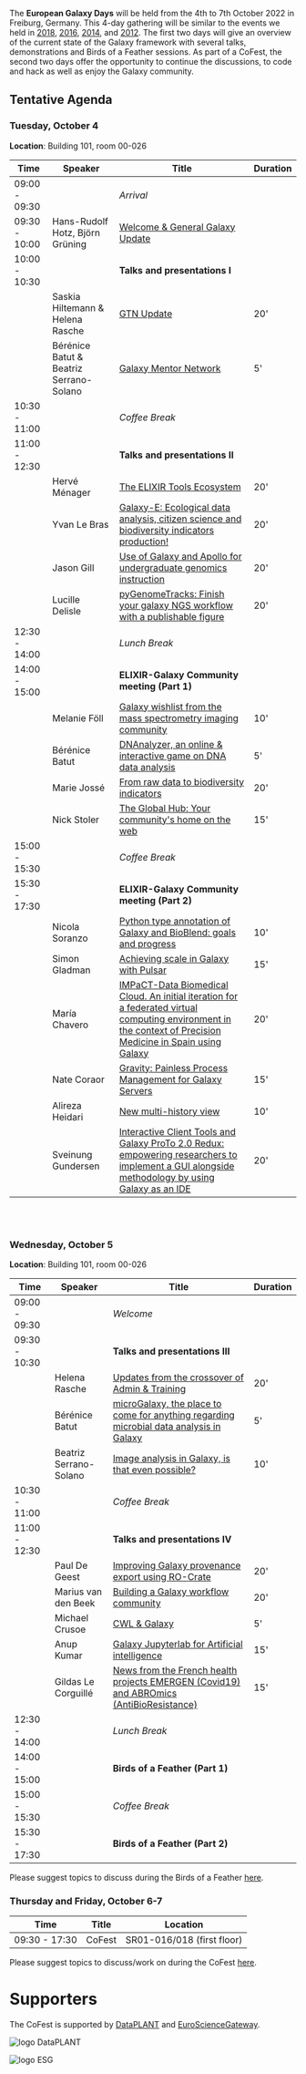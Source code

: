 The **European Galaxy Days** will be held from the 4th to 7th October 2022 in Freiburg, Germany. This 4-day gathering will be similar to the events we held in [2018](https://galaxyproject.org/events/2018-europe-dev/), [2016](https://galaxyproject.org//events/sg2016/), [2014](https://galaxyproject.org//events/sg2014/), and [2012](https://galaxyproject.org//events/switzerland2012/). The first two days will give an overview of the current state of the Galaxy framework with several talks, demonstrations and Birds of a Feather sessions. As part of a CoFest, the second two days offer the opportunity to continue the discussions, to code and hack as well as enjoy the Galaxy community.

## Tentative Agenda


### Tuesday, October 4

**Location**: Building 101, room 00-026


| Time |  Speaker  |  Title  |  Duration |
| ---- |  -------- |  ------ |  -------   |
| 09:00 - 09:30 |  | *Arrival*  |   |
| 09:30 - 10:00 | Hans-Rudolf Hotz, Björn Grüning | [Welcome & General Galaxy Update](https://docs.google.com/presentation/d/1oHb3_cHT2Zo2yY0qE7d88PSyYZW_fHxW5v9loNTIsBw/edit#slide=id.g30dabb8115_3_144) |
| 10:00 - 10:30 |   | **Talks and presentations I** |  |
|               | Saskia Hiltemann & Helena Rasche | [GTN Update](https://docs.google.com/presentation/d/1wA_BwKQRhQrupHSFFTMCzB9wv6IQ6v6CrB-tXM5jSeQ/edit#slide=id.p) | 20' |
|               | Bérénice Batut & Beatriz Serrano-Solano | [Galaxy Mentor Network](https://docs.google.com/presentation/d/1tHAX_GuE-mVoDG4eUzrxGqf1QY8-vIO2XplZYYHj6qg/edit?usp=sharing) | 5' |
| 10:30 - 11:00 |   | *Coffee Break*   |   |
| 11:00 - 12:30 |   | **Talks and presentations II** |   |
|               | Hervé Ménager | [​The ELIXIR Tools Ecosystem](https://docs.google.com/presentation/d/1r_ekHtagy8cLXPf0i7CvsaOi6UHj3mgR2vE4OBtylV4/edit#slide=id.g1323263bcdb_2_57) | 20' |
|               | Yvan Le Bras | [Galaxy-E: Ecological data analysis, citizen science and biodiversity indicators production!](/media/egd2022/Galaxy-E_EGD2022.pdf) | 20' |
|               | Jason Gill | [Use of Galaxy and Apollo for undergraduate genomics instruction](/media/egd2022/Apollo.pptx) | 20' |
|               | Lucille Delisle | [pyGenomeTracks: Finish your galaxy NGS workflow with a publishable figure](https://drive.switch.ch/index.php/s/ABtt8Hir1bxjXTI) | 20' |
| 12:30 - 14:00 |   | *Lunch Break*  |  |
| 14:00 - 15:00 |   | **ELIXIR-Galaxy Community meeting (Part 1)**  |   |
|               | Melanie Föll | [Galaxy wishlist from the mass spectrometry imaging community](/media/egd2022/2022-10-4_MSI_wishlist.pdf) | 10' |
|               | Bérénice Batut | [DNAnalyzer, an online & interactive game on DNA data analysis](https://docs.google.com/presentation/d/17HjH_6OlS6ImKzN2Dznv8fCzPafZBjRBMHlt6Nt4VzI/edit?usp=sharing) | 5' |
|               | Marie Jossé | [From raw data to biodiversity indicators](/media/egd2022/From_raw_data_to_biodiversity_indicators.pdf) | 20' |
|               | Nick	Stoler | [​The Global Hub: Your community's home on the web](https://docs.google.com/presentation/d/1_GF_Tbug-MYZD3GMn_ROQ_1aEOg_1zZb3CL2RDhhDj4/edit#slide=id.p) | 15' |
| 15:00 - 15:30 |   | *Coffee Break*  |    |
| 15:30 - 17:30 |   | **ELIXIR-Galaxy Community meeting (Part 2)**  |   |
|               | Nicola Soranzo | [Python type annotation of Galaxy and BioBlend: goals and progress](https://docs.google.com/presentation/d/1gnFuTP-alIL1ZXRb-vAYq_irBqbaDUHTE2aNAsaYLRc/edit#slide=id.p10) | 10' |
|               | Simon	Gladman | [Achieving scale in Galaxy with Pulsar](https://docs.google.com/presentation/d/e/2PACX-1vQ78iZfW2O1rmuRBCILZCgxcL_DxmgvAd1UCI_-yXpQMXahCZWmocD2D3a0JVUhen834ufTpiuyeLQh/pub?start=false&loop=false&delayms=3000&slide=id.p) | 15' |
|               | María	Chavero | [IMPaCT-Data Biomedical Cloud. An initial iteration for a federated virtual computing environment in the context of Precision Medicine in Spain using Galaxy](/media/egd2022/IMPACT-DATA_EGD.pdf) | 20' |
|               | Nate	Coraor | [Gravity: Painless Process Management for Galaxy Servers](https://docs.google.com/presentation/d/1_GPs99bPgS9mm-Le4JYD1FqHpUzvozb2L2ipqkRJmu8/edit) | 15' |
|               | Alireza Heidari | [New multi-history view](https://docs.google.com/presentation/d/1egeOqDLP6Xjl-uC35HrVDlUxQJT4rJnbK_pPpsV93_k/edit#slide=id.p) | 10' |
|               | Sveinung	Gundersen | [Interactive Client Tools and Galaxy ProTo 2.0 Redux: empowering researchers to implement a GUI alongside methodology by using Galaxy as an IDE](/media/egd2022/Galaxy_ProTo_2.0_Redux.pdf) | 20' |

<br><br>
### Wednesday, October 5

**Location**: Building 101, room 00-026


| Time |  Speaker  |  Title  |  Duration  |
| ---- | -------- | ------ | ------- |
| 09:00 - 09:30 |   | *Welcome*  |   |
| 09:30 - 10:30 |   | **Talks and presentations III**   |  |
|               | Helena Rasche | [Updates from the crossover of Admin & Training](https://docs.google.com/presentation/d/16XTXgZ_2ZaPyTa0WMqMvOIqoj1YQnjZPuXsk-Cz4fZA/edit) | 20' |
|               | Bérénice Batut | [microGalaxy, the place to come for anything regarding microbial data analysis in Galaxy](https://docs.google.com/presentation/d/10_ckHlmDOuZB9GI-pu988X8CK-0YjlvVHhvIlWv8mM8/edit?usp=sharing) | 5' |
|               | Beatriz Serrano-Solano | [Image analysis in Galaxy, is that even possible?](https://docs.google.com/presentation/d/1OMnHb_tW1HyKVIxVkHvl1wxfHv3DcuU-l8dB3Za3kw0/edit#slide=id.p) | 10' |
| 10:30 - 11:00 |   | *Coffee Break* |   |
| 11:00 - 12:30 |   | **Talks and presentations IV**  |   |
|               | Paul De Geest | [Improving Galaxy provenance export using RO-Crate](https://docs.google.com/presentation/d/1HaXKPcMkLoMbDBrOXpwrVT8yprOktj1ty3QmQb-z4t8/edit) | 20' |
|               | Marius van den Beek | [Building a Galaxy workflow community](https://docs.google.com/presentation/d/1PMPljymtsXXElFbxqNjSJBzjZ4awBm5EhrPdJhzGja4/edit#slide=id.p) | 20' |
|               | Michael Crusoe | [CWL & Galaxy](https://docs.google.com/presentation/d/1-1mA7SaQhkrxZeGcEI3-W3DmJaG2Ku1ty1UeuPeKTqM/edit) | 5' |
|               | Anup Kumar | [Galaxy Jupyterlab for Artificial intelligence](/media/egd2022/JupyterLab_Interactive_Galaxy_tool.pdf) | 15' |
|               | Gildas Le Corguillé | [News from the French health projects EMERGEN (Covid19) and ABROmics (AntiBioResistance)](https://docs.google.com/presentation/d/1Jg9gAneKYaoZmVj4K_84jrVos-D4uMBC9kydGBepYCM/edit?usp=sharing) | 15' |
| 12:30 - 14:00 |   | *Lunch Break*  |   | 
| 14:00 - 15:00 |   | **Birds of a Feather (Part 1)**  |   |
| 15:00 - 15:30 |   | *Coffee Break*  |    |
| 15:30 - 17:30 |   | **Birds of a Feather (Part 2)**  |   |

Please suggest topics to discuss during the Birds of a Feather [here](https://docs.google.com/document/d/1ucZb4868ZYQqK7RdyhPwXPoyfFgKuaNz39-ZHXxqa2Q/edit).

### Thursday and Friday, October 6-7


| Time |  Title  |  Location  |
| ---- | ------ | ------- |
| 09:30 - 17:30 | CoFest   | SR01-016/018 (first floor) |

Please suggest topics to discuss/work on during the CoFest [here](https://tinyurl.com/EGD2022COFEST).


# Supporters

The CoFest is supported by [DataPLANT](https://www.nfdi4plants.de/) and [EuroScienceGateway](https://galaxyproject.org/projects/esg/).

<div style="max-width: 250px">

![logo DataPLANT](/images/logos/DataPLANT-logo-transparent.png) 

</div>
<div style="max-width: 500px">

![logo ESG](/images/logos/Eurosciencegateway_logo.png)

</div>